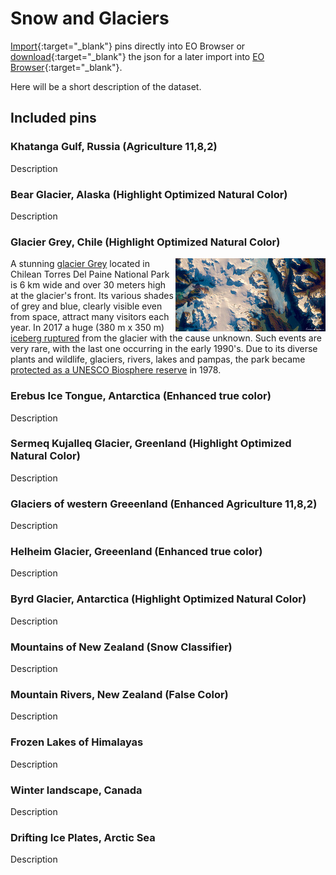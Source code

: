 # Snow and Glaciers

[Import](https://apps.sentinel-hub.com/eo-browser/?sharedPinsListId=c971df02-0886-4acb-a84d-fa666ad344e9){:target="_blank"} pins directly into EO Browser or [download](Snow_and_Glaciers.json){:target="_blank"} the json for a later import into [EO Browser](https://apps.sentinel-hub.com/eo-browser/?zoom=10&lat=41.9&lng=12.5&themeId=DEFAULT-THEME){:target="_blank"}.

Here will be a short description of the dataset.

## Included pins 

### Khatanga Gulf, Russia (Agriculture 11,8,2)

Description

### Bear Glacier, Alaska (Highlight Optimized Natural Color)

Description

### Glacier Grey, Chile (Highlight Optimized Natural Color)

[<img src="fig/Glacier_Grey_thumbnail.jpg" align="right" width="240">](https://www.flickr.com/photos/sentinelhub/49621823051/in/album-72157714991542468/)A stunning [glacier Grey](https://earthobservatory.nasa.gov/images/7802/grey-glacier-chile) located in Chilean Torres Del Paine National Park is 6 km wide and over 30 meters high at the glacier's front. Its various shades of grey and blue, clearly visible even from space, attract many visitors each year. In 2017 a huge (380 m x 350 m) [iceberg ruptured](https://www.theguardian.com/environment/2017/nov/29/large-iceberg-breaks-off-from-grey-glacier-in-southern-chile) from the glacier with the cause unknown. Such events are very rare, with the last one occurring in the early 1990's. Due to its diverse plants and wildlife, glaciers, rivers, lakes and pampas, the park became [protected as a UNESCO Biosphere reserve](http://www.ecocamp.travel/fr/Patagonia/Torres-del-Paine-National-Park) in 1978. 

### Erebus Ice Tongue, Antarctica (Enhanced true color)

Description

### Sermeq Kujalleq Glacier, Greenland (Highlight Optimized Natural Color)

Description

### Glaciers of western Greeenland (Enhanced Agriculture 11,8,2)

Description

### Helheim Glacier, Greeenland (Enhanced true color)

Description

### Byrd Glacier, Antarctica (Highlight Optimized Natural Color)

Description

### Mountains of New Zealand (Snow Classifier)

Description

### Mountain Rivers, New Zealand (False Color)

Description

### Frozen Lakes of Himalayas

Description

### Winter landscape, Canada

Description

### Drifting Ice Plates, Arctic Sea

Description
